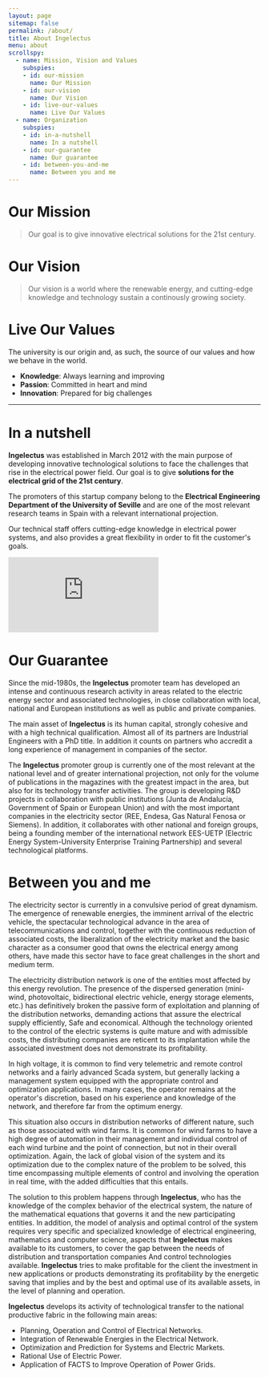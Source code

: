 ```yaml
---
layout: page
sitemap: false
permalink: /about/
title: About Ingelectus
menu: about
scrollspy:
  - name: Mission, Vision and Values
    subspies:
    - id: our-mission
      name: Our Mission
    - id: our-vision
      name: Our Vision
    - id: live-our-values
      name: Live Our Values
  - name: Organization
    subspies:
    - id: in-a-nutshell
      name: In a nutshell
    - id: our-guarantee
      name: Our guarantee
    - id: between-you-and-me
      name: Between you and me
---
```


# Our Mission

<blockquote class="blockquote">
  <p class="mb-0">Our goal is to give innovative electrical solutions for the 21st century.</p>
</blockquote>

# Our Vision

<blockquote class="blockquote">
  <p class="mb-0">Our vision is a world where the renewable energy, and cutting-edge knowledge and technology sustain a continously growing society.</p>
</blockquote>

# Live Our Values

The university is our origin and, as such, the source of our values and how we behave in the world.

* **Knowledge**: Always learning and improving
* **Passion**: Committed in heart and mind
* **Innovation**: Prepared for big challenges

---

# In a nutshell

**Ingelectus** was established in March 2012 with the main purpose of developing innovative technological solutions to face the challenges that rise in the electrical power field. Our goal is to give **solutions for the electrical grid of the 21st century**.

The promoters of this startup company belong to the **Electrical Engineering Department of the University of Seville** and are one of the most relevant research teams in Spain with a relevant international projection.

Our technical staff offers cutting-edge knowledge in electrical power systems, and also provides a great flexibility in order to fit the customer's goals.

<div class="video-wrapper">
  <iframe id="vid" src="https://www.youtube.com/embed/uk9016lY5XQ" frameborder="0" allowfullscreen="" data-aspectratio="NaN"></iframe>
</div>

# Our Guarantee

Since the mid-1980s, the **Ingelectus** promoter team has developed an intense and continuous research activity in areas related to the electric energy sector and associated technologies, in close collaboration with local, national and European institutions as well as public and private companies.

The main asset of **Ingelectus** is its human capital, strongly cohesive and with a high technical qualification. Almost all of its partners are Industrial Engineers with a PhD title. In addition it counts on partners who accredit a long experience of management in companies of the sector.

The **Ingelectus** promoter group is currently one of the most relevant at the national level and of greater international projection, not only for the volume of publications in the magazines with the greatest impact in the area, but also for its technology transfer activities. The group is developing R&D projects in collaboration with public institutions (Junta de Andalucía, Government of Spain or European Union) and with the most important companies in the electricity sector (REE, Endesa, Gas Natural Fenosa or Siemens). In addition, it collaborates with other national and foreign groups, being a founding member of the international network EES-UETP (Electric Energy System-University Enterprise Training Partnership) and several technological platforms.

# Between you and me

The electricity sector is currently in a convulsive period of great dynamism. The emergence of renewable energies, the imminent arrival of the electric vehicle, the spectacular technological advance in the area of ​​telecommunications and control, together with the continuous reduction of associated costs, the liberalization of the electricity market and the basic character as a consumer good that owns the electrical energy among others, have made this sector have to face great challenges in the short and medium term.

The electricity distribution network is one of the entities most affected by this energy revolution. The presence of the dispersed generation (mini-wind, photovoltaic, bidirectional electric vehicle, energy storage elements, etc.) has definitively broken the passive form of exploitation and planning of the distribution networks, demanding actions that assure the electrical supply efficiently, Safe and economical. Although the technology oriented to the control of the electric systems is quite mature and with admissible costs, the distributing companies are reticent to its implantation while the associated investment does not demonstrate its profitability.

In high voltage, it is common to find very telemetric and remote control networks and a fairly advanced Scada system, but generally lacking a management system equipped with the appropriate control and optimization applications. In many cases, the operator remains at the operator's discretion, based on his experience and knowledge of the network, and therefore far from the optimum energy.

This situation also occurs in distribution networks of different nature, such as those associated with wind farms. It is common for wind farms to have a high degree of automation in their management and individual control of each wind turbine and the point of connection, but not in their overall optimization. Again, the lack of global vision of the system and its optimization due to the complex nature of the problem to be solved, this time encompassing multiple elements of control and involving the operation in real time, with the added difficulties that this entails.

The solution to this problem happens through **Ingelectus**, who has the knowledge of the complex behavior of the electrical system, the nature of the mathematical equations that governs it and the new participating entities. In addition, the model of analysis and optimal control of the system requires very specific and specialized knowledge of electrical engineering, mathematics and computer science, aspects that **Ingelectus** makes available to its customers, to cover the gap between the needs of distribution and transportation companies And control technologies available. **Ingelectus** tries to make profitable for the client the investment in new applications or products demonstrating its profitability by the energetic saving that implies and by the best and optimal use of its available assets, in the level of planning and operation.

**Ingelectus** develops its activity of technological transfer to the national productive fabric in the following main areas:

* Planning, Operation and Control of Electrical Networks.
* Integration of Renewable Energies in the Electrical Network.
* Optimization and Prediction for Systems and Electric Markets.
* Rational Use of Electric Power.
* Application of FACTS to Improve Operation of Power Grids.